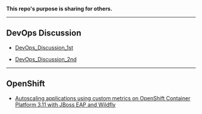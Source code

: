 **This repo's purpose is sharing for others.**

---
## DevOps Discussion

- [DevOps_Discussion_1st](<https://great-stone.github.io/share/DevOps_Discussion_1st>)

- [DevOps_Discussion_2nd](<https://great-stone.github.io/share/DevOps_Discussion_2nd>)

---
## OpenShift

- [Autoscaling applications using custom metrics on OpenShift Container Platform 3.11 with JBoss EAP and Wildfly](https://great-stone.github.io/share/OpenShift_custom_metric_with_JBoss)
